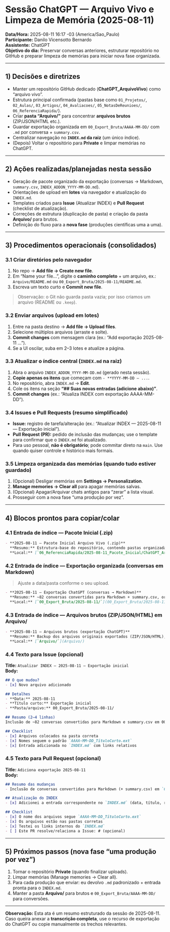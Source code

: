 # Sessão ChatGPT — Arquivo Vivo e Limpeza de Memória (2025-08-11)

**Data/Hora:** 2025-08-11 16:17 -03 (America/Sao_Paulo)  
**Participante:** Danilo Vicensotto Bernardo  
**Assistente:** ChatGPT  
**Objetivo do dia:** Preservar conversas anteriores, estruturar repositório no GitHub e preparar limpeza de memórias para iniciar nova fase organizada.

---

## 1) Decisões e diretrizes
- Manter um repositório GitHub dedicado (**ChatGPT_ArquivoVivo**) como “arquivo vivo”.  
- Estrutura principal confirmada (pastas base como `01_Projetos/`, `02_Aulas/`, `03_Artigos/`, `04_Avaliacoes/`, `05_NotasDeReunioes/`, `06_ReferenciaRapida/`).  
- Criar **pasta “Arquivo/”** para concentrar **arquivos brutos** (ZIP/JSON/HTML etc.).  
- Guardar exportação organizada em `00_Export_Bruta/AAAA-MM-DD/` com `.md` por conversa + `summary.csv`.  
- Centralizar navegação no **`INDEX.md` da raiz** (um único índice).  
- (Depois) Voltar o repositório para **Private** e limpar memórias no ChatGPT.

---

## 2) Ações realizadas/planejadas nesta sessão
- Geração de pacote organizado da exportação (conversas → Markdown, `summary.csv`, `INDEX_ADDON_YYYY-MM-DD.md`).  
- Orientações de upload em **lotes** via navegador e atualização do `INDEX.md`.  
- Templates criados para **Issue** (Atualizar INDEX) e **Pull Request** (checklist de atualização).  
- Correções de estrutura (duplicação de pasta) e criação da pasta **Arquivo/** para brutos.  
- Definição do fluxo para a **nova fase** (produções científicas uma a uma).

---

## 3) Procedimentos operacionais (consolidados)

### 3.1 Criar diretórios pelo navegador
1. No repo → **Add file → Create new file**.  
2. Em “Name your file…”, digite o **caminho completo** + um arquivo, ex.:  
   `Arquivo/README.md` ou `00_Export_Bruta/2025-08-11/README.md`.  
3. Escreva um texto curto e **Commit new file**.

> Observação: o Git não guarda pasta vazia; por isso criamos um arquivo (README ou `.keep`).

### 3.2 Enviar arquivos (upload em lotes)
1. Entre na pasta destino → **Add file → Upload files**.  
2. Selecione múltiplos arquivos (arraste e solte).  
3. **Commit changes** com mensagem clara (ex.: “Add exportação 2025-08-11 …”).  
4. Se a UI oscilar, suba em 2–3 lotes e atualize a página.

### 3.3 Atualizar o índice central (`INDEX.md` na raiz)
1. Abra o arquivo `INDEX_ADDON_YYYY-MM-DD.md` (gerado nesta sessão).  
2. **Copie apenas os itens** que começam com `- **YYYY-MM-DD — ...`.  
3. No repositório, abra `INDEX.md` → **Edit**.  
4. Cole os itens na seção **“## Suas novas entradas (adicione abaixo)”**.  
5. **Commit changes** (ex.: “Atualiza INDEX com exportação AAAA-MM-DD”).

### 3.4 Issues e Pull Requests (resumo simplificado)
- **Issue:** registro de tarefa/alteração (ex.: “Atualizar INDEX — 2025-08-11 — Exportação inicial”).  
- **Pull Request (PR):** pedido de inclusão das mudanças; use o template para confirmar que o `INDEX.md` foi atualizado.  
- Para uso pessoal, **não é obrigatório**; pode commitar direto na `main`. Use quando quiser controle e histórico mais formais.

### 3.5 Limpeza organizada das memórias (quando tudo estiver guardado)
1. (Opcional) Desligar memórias em **Settings → Personalization**.  
2. **Manage memories → Clear all** para apagar memórias salvas.  
3. (Opcional) Apagar/Arquivar chats antigos para “zerar” a lista visual.  
4. Prosseguir com a nova fase “uma produção por vez”.

---

## 4) Blocos prontos para copiar/colar

### 4.1 Entrada de índice — **Pacote Inicial (.zip)**
```md
- **2025-08-11 — Pacote Inicial Arquivo Vivo (.zip)**  
  **Resumo:** Estrutura-base do repositório, contendo pastas organizadas, arquivos README, INDEX, .gitignore e templates de Issue/PR para manutenção do índice.  
  **Local:** [`06_ReferenciaRapida/2025-08-11_Pacote_Inicial/ChatGPT_ArquivoVivo_inicial.zip`](06_ReferenciaRapida/2025-08-11_Pacote_Inicial/ChatGPT_ArquivoVivo_inicial.zip)
```

### 4.2 Entrada de índice — **Exportação organizada** (conversas em Markdown)
> Ajuste a data/pasta conforme o seu upload.
```md
- **2025-08-11 — Exportação ChatGPT (conversas → Markdown)**  
  **Resumo:** ~82 conversas convertidas para Markdown + summary.csv, organizadas em `00_Export_Bruta/2025-08-11/`.  
  **Local:** [`00_Export_Bruta/2025-08-11/`](00_Export_Bruta/2025-08-11/)
```

### 4.3 Entrada de índice — **Arquivos brutos (ZIP/JSON/HTML)** em **Arquivo/**
```md
- **2025-08-11 — Arquivos brutos (exportação ChatGPT)**  
  **Resumo:** Backup dos arquivos originais exportados (ZIP/JSON/HTML), preservados sem alterações para referência.  
  **Local:** [`Arquivo/`](Arquivo/)
```

### 4.4 Texto para **Issue** (opcional)
**Title:** `Atualizar INDEX — 2025-08-11 — Exportação inicial`  
**Body:**
```md
## O que mudou?
- [x] Novo arquivo adicionado

## Detalhes
- **Data:** 2025-08-11
- **Título curto:** Exportação inicial
- **Pasta/arquivo:** 00_Export_Bruta/2025-08-11/

## Resumo (2–4 linhas)
Inclusão de ~82 conversas convertidas para Markdown e summary.csv em 00_Export_Bruta/2025-08-11/. Atualizar o INDEX.md com as novas entradas.

## Checklist
- [x] Arquivos colocados na pasta correta
- [x] Nomes seguem o padrão `AAAA-MM-DD_TituloCurto.ext`
- [x] Entrada adicionada no `INDEX.md` com links relativos
```

### 4.5 Texto para **Pull Request** (opcional)
**Title:** `Adiciona exportação 2025-08-11`  
**Body:**
```md
## Resumo das mudanças
- Inclusão de conversas convertidas para Markdown (+ summary.csv) em `00_Export_Bruta/2025-08-11/`.

## Atualização do INDEX
- [x] Adicionei a entrada correspondente no `INDEX.md` (data, título, resumo e link).

## Checklist
- [x] O nome dos arquivos segue `AAAA-MM-DD_TituloCurto.ext`
- [x] Os arquivos estão nas pastas corretas
- [x] Testei os links internos do `INDEX.md`
- [ ] Este PR resolve/relaciona a Issue: # (opcional)
```

---

## 5) Próximos passos (nova fase “uma produção por vez”)
1. Tornar o repositório **Private** (quando finalizar uploads).  
2. Limpar memórias (Manage memories → Clear all).  
3. Para cada produção que enviar: eu devolvo `.md` padronizado + entrada pronta para o `INDEX.md`.  
4. Manter a pasta **Arquivo/** para brutos e `00_Export_Bruta/AAAA-MM-DD/` para conversões.

---

**Observação:** Esta ata é um resumo estruturado da sessão de 2025-08-11. Caso queira anexar a **transcrição completa**, use o recurso de exportação do ChatGPT ou copie manualmente os trechos relevantes.
